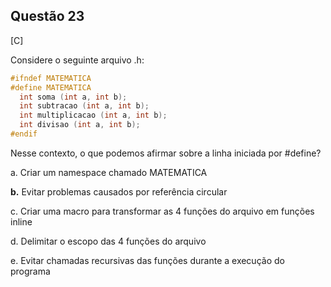 

## Questão 23
[C]

Considere o seguinte arquivo .h:
```c
#ifndef MATEMATICA
#define MATEMATICA
  int soma (int a, int b);
  int subtracao (int a, int b);
  int multiplicacao (int a, int b);
  int divisao (int a, int b);
#endif
```
Nesse contexto, o que podemos afirmar sobre a linha iniciada por #define?

a. Criar um namespace chamado MATEMATICA

**b.** Evitar problemas causados por referência circular

c. Criar uma macro para transformar as 4 funções do arquivo em funções inline

d. Delimitar o escopo das 4 funções do arquivo

e. Evitar chamadas recursivas das funções durante a execução do programa



